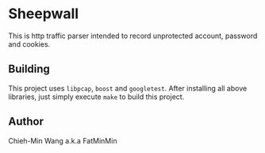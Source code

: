# Sheepwall

This is http traffic parser intended to record unprotected account, password and cookies.

## Building

This project uses `libpcap`, `boost` and `googletest`. After installing all above libraries, just simply execute `make` to build this project.

## Author

Chieh-Min Wang a.k.a FatMinMin

